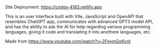 Site Deployment: https://codex-4183.netlify.app

This is an user interface built with Vite, JavaScript and OpenAPI that resembles ChatGPT app, communicates with advanced GPT3 model API, and has the ability to ask the AI for help regarding various programming languages, giving it code and translating it into anothere languages, etc.

Made from https://www.youtube.com/watch?v=2FeymQoKvrk
